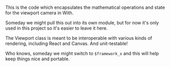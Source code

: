 This is the code which encapsulates the mathematical operations and state for the viewport camera in With.

Someday we might pull this out into its own module, but for now it's only used in this project so it's easier to leave it here.

The Viewport class is meant to be interoperable with various kinds of rendering, including React and Canvas. And unit-testable!

Who knows, someday we might switch to `$framework_x` and this will help keep things nice and portable.
